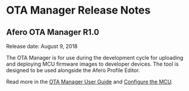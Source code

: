 # OTA Manager Release Notes

## Afero OTA Manager R1.0

Release date: August 9, 2018

The OTA Manager is for use during the development cycle for uploading and deploying MCU firmware images to developer devices. The tool is designed to be used alongside the Afero Profile Editor.

Read more in the [OTA Manager User Guide](https://afero-devdocs.readthedocs.io/en/latest/OTAMgr) and [Configure the MCU](https://afero-devdocs.readthedocs.io/en/latest/AttrDef#ConfigMCU).